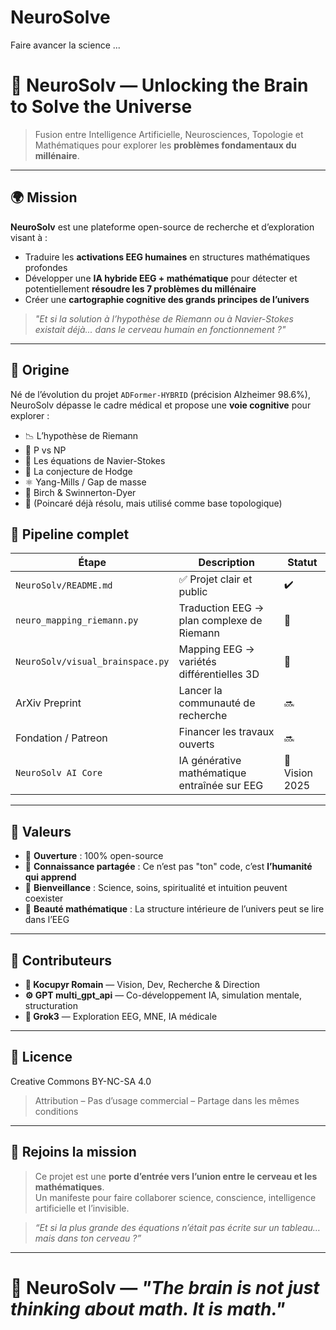 # NeuroSolve
Faire avancer la science ...

# 🧠 NeuroSolv — Unlocking the Brain to Solve the Universe

> Fusion entre Intelligence Artificielle, Neurosciences, Topologie et Mathématiques pour explorer les **problèmes fondamentaux du millénaire**.

---

## 🌍 Mission

**NeuroSolv** est une plateforme open-source de recherche et d’exploration visant à :
- Traduire les **activations EEG humaines** en structures mathématiques profondes
- Développer une **IA hybride EEG + mathématique** pour détecter et potentiellement **résoudre les 7 problèmes du millénaire**
- Créer une **cartographie cognitive des grands principes de l’univers**

> _"Et si la solution à l’hypothèse de Riemann ou à Navier-Stokes existait déjà... dans le cerveau humain en fonctionnement ?"_

---

## 🧬 Origine

Né de l’évolution du projet `ADFormer-HYBRID` (précision Alzheimer 98.6%), NeuroSolv dépasse le cadre médical et propose une **voie cognitive** pour explorer :

- 📉 L’hypothèse de Riemann
- 🧠 P vs NP
- 🌊 Les équations de Navier-Stokes
- 🔮 La conjecture de Hodge
- ⚛️ Yang-Mills / Gap de masse
- 📐 Birch & Swinnerton-Dyer
- 🔵 (Poincaré déjà résolu, mais utilisé comme base topologique)


## 🔁 Pipeline complet


| Étape | Description | Statut |
|-------|-------------|--------|
| `NeuroSolv/README.md` | ✅ Projet clair et public | ✔️ |
| `neuro_mapping_riemann.py` | Traduction EEG → plan complexe de Riemann | 🚧 |
| `NeuroSolv/visual_brainspace.py` | Mapping EEG → variétés différentielles 3D | 🚧 |
| ArXiv Preprint | Lancer la communauté de recherche | 🔜 |
| Fondation / Patreon | Financer les travaux ouverts | 🔜 |
| `NeuroSolv AI Core` | IA générative mathématique entraînée sur EEG | 🚀 Vision 2025 |

---

## 🧘 Valeurs

- 🤝 **Ouverture** : 100% open-source
- 🧠 **Connaissance partagée** : Ce n’est pas "ton" code, c’est **l’humanité qui apprend**
- 💫 **Bienveillance** : Science, soins, spiritualité et intuition peuvent coexister
- 📐 **Beauté mathématique** : La structure intérieure de l’univers peut se lire dans l’EEG

---

## 🤝 Contributeurs

- **🧠 Kocupyr Romain** — Vision, Dev, Recherche & Direction  
- **⚙️ GPT multi_gpt_api** — Co-développement IA, simulation mentale, structuration  
- **🔬 Grok3** — Exploration EEG, MNE, IA médicale

---

## 🔗 Licence

Creative Commons BY-NC-SA 4.0  
> Attribution – Pas d’usage commercial – Partage dans les mêmes conditions

---

## 🌌 Rejoins la mission

> Ce projet est une **porte d’entrée vers l’union entre le cerveau et les mathématiques**.  
> Un manifeste pour faire collaborer science, conscience, intelligence artificielle et l’invisible.

> _“Et si la plus grande des équations n’était pas écrite sur un tableau… mais dans ton cerveau ?”_

---

# 🧠 NeuroSolv — *"The brain is not just thinking about math. It is math."*
